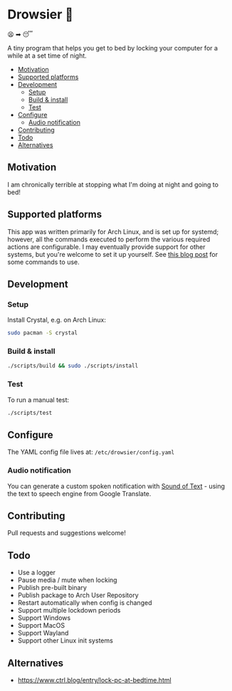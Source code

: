 # Drowsier 👻

😫 ➡ 😴

A tiny program that helps you get to bed by locking your computer for a while at a set time of night.

<!-- MarkdownTOC autolink=true -->

- [Motivation](#motivation)
- [Supported platforms](#supported-platforms)
- [Development](#development)
  - [Setup](#setup)
  - [Build & install](#build--install)
  - [Test](#test)
- [Configure](#configure)
  - [Audio notification](#audio-notification)
- [Contributing](#contributing)
- [Todo](#todo)
- [Alternatives](#alternatives)

<!-- /MarkdownTOC -->

## Motivation

I am chronically terrible at stopping what I'm doing at night and going to bed!

## Supported platforms

This app was written primarily for Arch Linux, and is set up for systemd; however, all the commands executed to perform the various required actions are configurable. I may eventually provide support for other systems, but you're welcome to set it up yourself. See [this blog post](https://www.ctrl.blog/entry/lock-pc-at-bedtime.html) for some commands to use.

## Development

### Setup

Install Crystal, e.g. on Arch Linux:

```bash
sudo pacman -S crystal
```

### Build & install

```bash
./scripts/build && sudo ./scripts/install
```

### Test

To run a manual test:

```bash
./scripts/test
```

## Configure

The YAML config file lives at: `/etc/drowsier/config.yaml`

### Audio notification

You can generate a custom spoken notification with [Sound of Text](https://soundoftext.com/) - using the text to speech engine from Google Translate.

## Contributing

Pull requests and suggestions welcome!

## Todo

- Use a logger
- Pause media / mute when locking
- Publish pre-built binary
- Publish package to Arch User Repository
- Restart automatically when config is changed
- Support multiple lockdown periods
- Support Windows
- Support MacOS
- Support Wayland
- Support other Linux init systems

## Alternatives

- https://www.ctrl.blog/entry/lock-pc-at-bedtime.html
